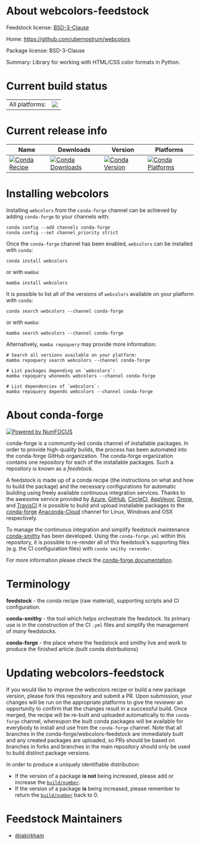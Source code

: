 About webcolors-feedstock
=========================

Feedstock license: [BSD-3-Clause](https://github.com/conda-forge/webcolors-feedstock/blob/main/LICENSE.txt)

Home: https://github.com/ubernostrum/webcolors

Package license: BSD-3-Clause

Summary: Library for working with HTML/CSS color formats in Python.

Current build status
====================


<table><tr><td>All platforms:</td>
    <td>
      <a href="https://dev.azure.com/conda-forge/feedstock-builds/_build/latest?definitionId=4906&branchName=main">
        <img src="https://dev.azure.com/conda-forge/feedstock-builds/_apis/build/status/webcolors-feedstock?branchName=main">
      </a>
    </td>
  </tr>
</table>

Current release info
====================

| Name | Downloads | Version | Platforms |
| --- | --- | --- | --- |
| [![Conda Recipe](https://img.shields.io/badge/recipe-webcolors-green.svg)](https://anaconda.org/conda-forge/webcolors) | [![Conda Downloads](https://img.shields.io/conda/dn/conda-forge/webcolors.svg)](https://anaconda.org/conda-forge/webcolors) | [![Conda Version](https://img.shields.io/conda/vn/conda-forge/webcolors.svg)](https://anaconda.org/conda-forge/webcolors) | [![Conda Platforms](https://img.shields.io/conda/pn/conda-forge/webcolors.svg)](https://anaconda.org/conda-forge/webcolors) |

Installing webcolors
====================

Installing `webcolors` from the `conda-forge` channel can be achieved by adding `conda-forge` to your channels with:

```
conda config --add channels conda-forge
conda config --set channel_priority strict
```

Once the `conda-forge` channel has been enabled, `webcolors` can be installed with `conda`:

```
conda install webcolors
```

or with `mamba`:

```
mamba install webcolors
```

It is possible to list all of the versions of `webcolors` available on your platform with `conda`:

```
conda search webcolors --channel conda-forge
```

or with `mamba`:

```
mamba search webcolors --channel conda-forge
```

Alternatively, `mamba repoquery` may provide more information:

```
# Search all versions available on your platform:
mamba repoquery search webcolors --channel conda-forge

# List packages depending on `webcolors`:
mamba repoquery whoneeds webcolors --channel conda-forge

# List dependencies of `webcolors`:
mamba repoquery depends webcolors --channel conda-forge
```


About conda-forge
=================

[![Powered by
NumFOCUS](https://img.shields.io/badge/powered%20by-NumFOCUS-orange.svg?style=flat&colorA=E1523D&colorB=007D8A)](https://numfocus.org)

conda-forge is a community-led conda channel of installable packages.
In order to provide high-quality builds, the process has been automated into the
conda-forge GitHub organization. The conda-forge organization contains one repository
for each of the installable packages. Such a repository is known as a *feedstock*.

A feedstock is made up of a conda recipe (the instructions on what and how to build
the package) and the necessary configurations for automatic building using freely
available continuous integration services. Thanks to the awesome service provided by
[Azure](https://azure.microsoft.com/en-us/services/devops/), [GitHub](https://github.com/),
[CircleCI](https://circleci.com/), [AppVeyor](https://www.appveyor.com/),
[Drone](https://cloud.drone.io/welcome), and [TravisCI](https://travis-ci.com/)
it is possible to build and upload installable packages to the
[conda-forge](https://anaconda.org/conda-forge) [Anaconda-Cloud](https://anaconda.org/)
channel for Linux, Windows and OSX respectively.

To manage the continuous integration and simplify feedstock maintenance
[conda-smithy](https://github.com/conda-forge/conda-smithy) has been developed.
Using the ``conda-forge.yml`` within this repository, it is possible to re-render all of
this feedstock's supporting files (e.g. the CI configuration files) with ``conda smithy rerender``.

For more information please check the [conda-forge documentation](https://conda-forge.org/docs/).

Terminology
===========

**feedstock** - the conda recipe (raw material), supporting scripts and CI configuration.

**conda-smithy** - the tool which helps orchestrate the feedstock.
                   Its primary use is in the construction of the CI ``.yml`` files
                   and simplify the management of *many* feedstocks.

**conda-forge** - the place where the feedstock and smithy live and work to
                  produce the finished article (built conda distributions)


Updating webcolors-feedstock
============================

If you would like to improve the webcolors recipe or build a new
package version, please fork this repository and submit a PR. Upon submission,
your changes will be run on the appropriate platforms to give the reviewer an
opportunity to confirm that the changes result in a successful build. Once
merged, the recipe will be re-built and uploaded automatically to the
`conda-forge` channel, whereupon the built conda packages will be available for
everybody to install and use from the `conda-forge` channel.
Note that all branches in the conda-forge/webcolors-feedstock are
immediately built and any created packages are uploaded, so PRs should be based
on branches in forks and branches in the main repository should only be used to
build distinct package versions.

In order to produce a uniquely identifiable distribution:
 * If the version of a package **is not** being increased, please add or increase
   the [``build/number``](https://docs.conda.io/projects/conda-build/en/latest/resources/define-metadata.html#build-number-and-string).
 * If the version of a package **is** being increased, please remember to return
   the [``build/number``](https://docs.conda.io/projects/conda-build/en/latest/resources/define-metadata.html#build-number-and-string)
   back to 0.

Feedstock Maintainers
=====================

* [@jakirkham](https://github.com/jakirkham/)

